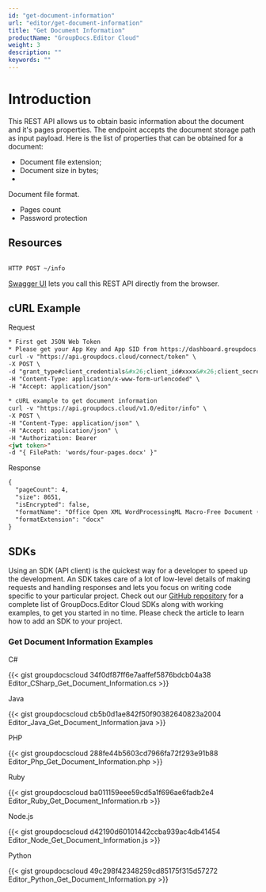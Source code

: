 ```yaml
---
id: "get-document-information"
url: "editor/get-document-information"
title: "Get Document Information"
productName: "GroupDocs.Editor Cloud"
weight: 3
description: ""
keywords: ""
---
```






# Introduction #

This REST API allows us to obtain basic information about the document and it's pages properties. The endpoint accepts the document storage path as input payload.
Here is the list of properties that can be obtained for a document:

* Document file extension;
* Document size in bytes;
* 
Document file format.

* Pages count
* Password protection

## Resources ##

```html 

HTTP POST ~/info

 ```

[Swagger UI](https://apireference.groupdocs.cloud/editor/#/Info/GetInfo) lets you call this REST API directly from the browser.  

## cURL Example ##



 


 Request

```html 
* First get JSON Web Token
* Please get your App Key and App SID from https://dashboard.groupdocs.cloud/#/apps. Kindly place App Key in "client_secret" and App SID in "client_id" argument.
curl -v "https://api.groupdocs.cloud/connect/token" \
-X POST \
-d "grant_type#client_credentials&#x26;client_id#xxxx&#x26;client_secret#xxxx" \
-H "Content-Type: application/x-www-form-urlencoded" \
-H "Accept: application/json"
 
* cURL example to get document information
curl -v "https://api.groupdocs.cloud/v1.0/editor/info" \
-X POST \
-H "Content-Type: application/json" \
-H "Accept: application/json" \
-H "Authorization: Bearer 
<jwt token>"
-d "{ FilePath: 'words/four-pages.docx' }"
 ```


 Response

```html 
{
  "pageCount": 4,
  "size": 8651,
  "isEncrypted": false,
  "formatName": "Office Open XML WordProcessingML Macro-Free Document (DOCX)",
  "formatExtension": "docx"
}
 ```





## SDKs ##


Using an SDK (API client) is the quickest way for a developer to speed up the development. An SDK takes care of a lot of low-level details of making requests and handling responses and lets you focus on writing code specific to your particular project. Check out our [GitHub repository](https://github.com/groupdocs-editor-cloud) for a complete list of GroupDocs.Editor Cloud SDKs along with working examples, to get you started in no time. Please check the article to learn how to add an SDK to your project.


### Get Document Information Examples ###


 C#




{{< gist groupdocscloud 34f0df87ff6e7aaffef5876bdcb04a38 Editor_CSharp_Get_Document_Information.cs >}}





 Java




{{< gist groupdocscloud cb5b0d1ae842f50f90382640823a2004 Editor_Java_Get_Document_Information.java >}}





 PHP




{{< gist groupdocscloud 288fe44b5603cd7966fa72f293e91b88 Editor_Php_Get_Document_Information.php >}}





 Ruby




{{< gist groupdocscloud ba011159eee59cd5a1f696ae6fadb2e4 Editor_Ruby_Get_Document_Information.rb >}}





 Node.js




{{< gist groupdocscloud d42190d60101442ccba939ac4db41454 Editor_Node_Get_Document_Information.js >}}





 Python




{{< gist groupdocscloud 49c298f42348259cd85175f315d57272 Editor_Python_Get_Document_Information.py >}}




